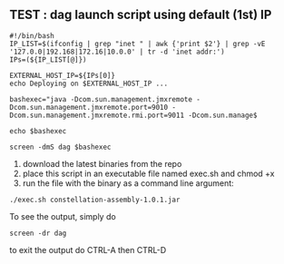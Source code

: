 ## TEST : dag launch script using default (1st) IP
```
#!/bin/bash
IP_LIST=$(ifconfig | grep "inet " | awk {'print $2'} | grep -vE '127.0.0|192.168|172.16|10.0.0' | tr -d 'inet addr:')
IPs=(${IP_LIST[@]})

EXTERNAL_HOST_IP=${IPs[0]}
echo Deploying on $EXTERNAL_HOST_IP ...

bashexec="java -Dcom.sun.management.jmxremote -Dcom.sun.management.jmxremote.port=9010 -Dcom.sun.management.jmxremote.rmi.port=9011 -Dcom.sun.manage$

echo $bashexec

screen -dmS dag $bashexec

```

1. download the latest binaries from the repo
2. place this script in an executable file named exec.sh and chmod +x
3. run the file with the binary as a command line argument:
```
./exec.sh constellation-assembly-1.0.1.jar
```

To see the output, simply do
```
screen -dr dag
```
to exit the output do CTRL-A then CTRL-D
